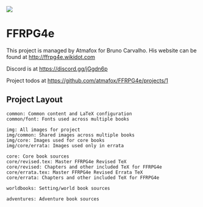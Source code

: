 ![](https://github.com/atmafox/FFRPG4e/workflows/revised.pdf/badge.svg)
# FFRPG4e
This project is managed by Atmafox for Bruno Carvalho.  His website can be found at http://ffrpg4e.wikidot.com

Discord is at https://discord.gg/jGgdn6p

Project todos at https://github.com/atmafox/FFRPG4e/projects/1

## Project Layout
```
common: Common content and LaTeX configuration
common/font: Fonts used across multiple books

img: All images for project
img/common: Shared images across multiple books
img/core: Images used for core books
img/core/errata: Images used only in errata

core: Core book sources
core/revised.tex: Master FFRPG4e Revised TeX
core/revised: Chapters and other included TeX for FFRPG4e
core/errata.tex: Master FFRPG4e Revised Errata TeX
core/errata: Chapters and other included TeX for FFRPG4e

worldbooks: Setting/world book sources

adventures: Adventure book sources
```
